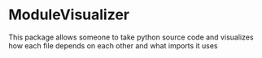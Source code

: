# ModuleVisualizer
This package allows someone to take python source code and visualizes how each file depends on each other and what imports it uses 
